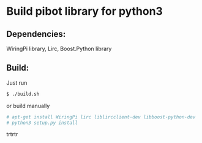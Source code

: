 # Build pibot library for python3

## Dependencies: 
WiringPi library, Lirc, Boost.Python library

## Build:
Just run
```bash
$ ./build.sh
```
or build manually
```bash
# apt-get install WiringPi lirc liblircclient-dev libboost-python-dev 
# python3 setup.py install
```
trtrtr
